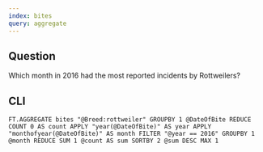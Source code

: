 ```yaml
---
index: bites
query: aggregate
---
```


## Question

Which month in 2016 had the most reported incidents by Rottweilers?

## CLI

```
FT.AGGREGATE bites "@Breed:rottweiler" GROUPBY 1 @DateOfBite REDUCE COUNT 0 AS count APPLY "year(@DateOfBite)" AS year APPLY "monthofyear(@DateOfBite)" AS month FILTER "@year == 2016" GROUPBY 1 @month REDUCE SUM 1 @count AS sum SORTBY 2 @sum DESC MAX 1
```